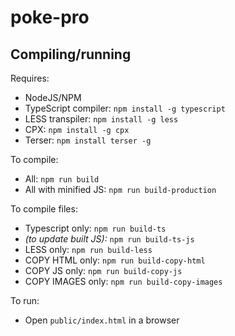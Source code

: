 # poke-pro

## Compiling/running
Requires: 
- NodeJS/NPM
- TypeScript compiler: `npm install -g typescript`
- LESS transpiler: `npm install -g less`
- CPX: `npm install -g cpx`
- Terser: `npm install terser -g`

To compile:
 - All: `npm run build`
 - All with minified JS: `npm run build-production`

 To compile files:
 - Typescript only: `npm run build-ts`
 - *(to update built JS):* `npm run build-ts-js`
 - LESS only: `npm run build-less`
 - COPY HTML only: `npm run build-copy-html`
 - COPY JS only: `npm run build-copy-js`
 - COPY IMAGES only: `npm run build-copy-images`

 To run:
 - Open `public/index.html` in a browser